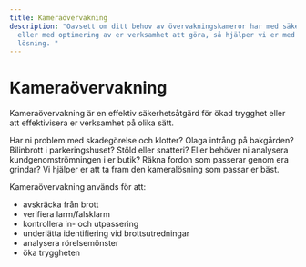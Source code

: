 ```yaml
---
title: Kameraövervakning
description: "Oavsett om ditt behov av övervakningskameror har med säkerhet
  eller med optimering av er verksamhet att göra, så hjälper vi er med rätt
  lösning. "
---
```

# Kameraövervakning

Kameraövervakning är en effektiv säkerhetsåtgärd för ökad trygghet eller att effektivisera er verksamhet på olika sätt. 

Har ni problem med skadegörelse och klotter? Olaga intrång på bakgården? Bilinbrott i parkeringshuset? Stöld eller snatteri? Eller behöver ni analysera kundgenomströmningen i er butik? Räkna fordon som passerar genom era grindar? Vi hjälper er att ta fram den kameralösning som passar er bäst.

Kameraövervakning används för att:

* avskräcka från brott
* verifiera larm/falsklarm
* kontrollera in- och utpassering
* underlätta identifiering vid brottsutredningar
* analysera rörelsemönster
* öka tryggheten
